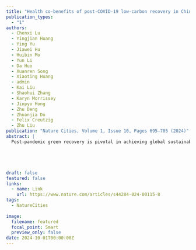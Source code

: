 ```yaml
---
title: "Health co-benefits of post-COVID-19 low-carbon recovery in Chinese cities"
publication_types:
  - "1"
authors:
  - Chenxi Lu
  - Yingjian Huang
  - Ying Yu
  - Jiawei Hu
  - Huibin Mo
  - Yun Li
  - Da Huo
  - Xuanren Song
  - Xiaoting Huang
  - admin
  - Kai Liu
  - Shaohui Zhang
  - Karyn Morrissey
  - Jinpyo Hong
  - Zhu Deng
  - Zhuanjia Du
  - Felix Creutzig
  - Zhu Liu
publication: "Nature Cities, Volume 1, Issue 10, Pages 695–705 (2024)"
abstract: |
  Post-pandemic green recovery is pivotal in achieving global sustainable development goals by simultaneously revitalizing economies and reducing greenhouse gas emissions, air pollution and improving public welfare. However, subnational and city-level understanding of green recovery, its efficacy and its alignment with public health is poorly understood. Here we focus on post-COVID-19 low-carbon recovery—economic growth combined with reduced carbon emissions—and explore health co-benefits in Chinese cities. A novel near-real-time daily carbon emission dataset of 48 cities in China is developed, coupled with detailed health and economic municipal statistics and models. We find that, on average, six low-carbon-recovery cities, mainly megacities, saved 1.2 times as many lives per 100,000 population compared with the 42 other cities, and their annual monetary avoided premature deaths per 100,000 population was 1.5 times more than the 42 other cities. The accumulated monetary health co-benefits for low-carbon-recovery cities were US$ 4.2 billion (95% confidence interval, 2.1–6.3) during the post-COVID-19 period. We show that government spending on electric vehicles increases the likelihood of achieving low-carbon recovery in Chinese cities. Our results underscore the significant health co-benefits of low-carbon recovery, pointing to synergies between advancing local welfare and global environmental objectives.





draft: false
featured: false
links:
  - name: Link
    url: https://www.nature.com/articles/s44284-024-00115-8
tags:
  - NatureCities
  
image:
  filename: featured
  focal_point: Smart
  preview_only: false
date: 2024-10-01T00:00:00Z
---
```

